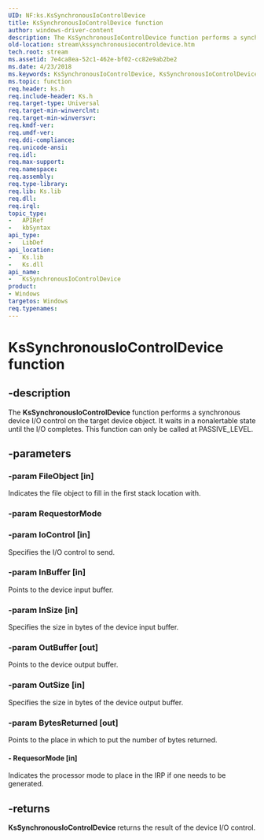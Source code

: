 ```yaml
---
UID: NF:ks.KsSynchronousIoControlDevice
title: KsSynchronousIoControlDevice function
author: windows-driver-content
description: The KsSynchronousIoControlDevice function performs a synchronous device I/O control on the target device object. It waits in a nonalertable state until the I/O completes. This function can only be called at PASSIVE_LEVEL.
old-location: stream\kssynchronousiocontroldevice.htm
tech.root: stream
ms.assetid: 7e4ca8ea-52c1-462e-bf02-cc82e9ab2be2
ms.date: 4/23/2018
ms.keywords: KsSynchronousIoControlDevice, KsSynchronousIoControlDevice function [Streaming Media Devices], ks/KsSynchronousIoControlDevice, ksfunc_b3bba8f7-d9fb-4372-bfff-f39b4d925561.xml, stream.kssynchronousiocontroldevice
ms.topic: function
req.header: ks.h
req.include-header: Ks.h
req.target-type: Universal
req.target-min-winverclnt: 
req.target-min-winversvr: 
req.kmdf-ver: 
req.umdf-ver: 
req.ddi-compliance: 
req.unicode-ansi: 
req.idl: 
req.max-support: 
req.namespace: 
req.assembly: 
req.type-library: 
req.lib: Ks.lib
req.dll: 
req.irql: 
topic_type:
-	APIRef
-	kbSyntax
api_type:
-	LibDef
api_location:
-	Ks.lib
-	Ks.dll
api_name:
-	KsSynchronousIoControlDevice
product:
- Windows
targetos: Windows
req.typenames: 
---
```


# KsSynchronousIoControlDevice function


## -description


The <b>KsSynchronousIoControlDevice</b> function performs a synchronous device I/O control on the target device object. It waits in a nonalertable state until the I/O completes. This function can only be called at PASSIVE_LEVEL.


## -parameters




### -param FileObject [in]

Indicates the file object to fill in the first stack location with.


### -param RequestorMode




### -param IoControl [in]

Specifies the I/O control to send.


### -param InBuffer [in]

Points to the device input buffer.


### -param InSize [in]

Specifies the size in bytes of the device input buffer.


### -param OutBuffer [out]

Points to the device output buffer.


### -param OutSize [in]

Specifies the size in bytes of the device output buffer.


### -param BytesReturned [out]

Points to the place in which to put the number of bytes returned.


#### - RequesorMode [in]

Indicates the processor mode to place in the IRP if one needs to be generated.


## -returns



<b>KsSynchronousIoControlDevice </b>returns the result of the device I/O control.



